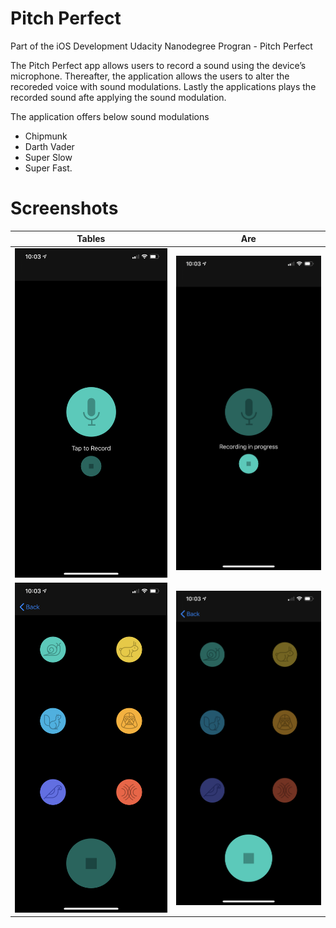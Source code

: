 # Pitch Perfect
Part of the iOS Development Udacity Nanodegree Progran - Pitch Perfect

The Pitch Perfect app allows users to record a sound using the device’s microphone. Thereafter, the application allows the users to alter the recoreded voice with sound modulations. Lastly the applications plays the recorded sound afte applying the sound modulation. 

The application offers below sound modulations
* Chipmunk
* Darth Vader
* Super Slow
* Super Fast.

# Screenshots

| Tables        | Are           | 
| ------------- |:-------------:|
| ![](images/home_tap_to_record.PNG)      | ![](images/home_recording_inprogress.PNG) |
| ![](images/modulation_choose.PNG)     | ![](images/modulation_playing.PNG)       |
